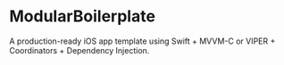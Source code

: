 # ModularBoilerplate
A production-ready iOS app template using Swift + MVVM-C or VIPER + Coordinators + Dependency Injection.
